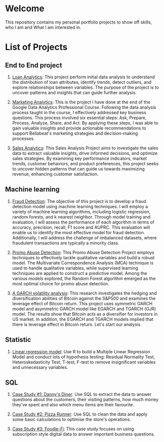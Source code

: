 # Welcome
This repository contains my personal portfolio projects to show off skills, who I am and What I am interested in.

# List of Projects

## End to End project
1. [Loan Analytics](https://github.com/linhdan2109/Portfolio_Projects/tree/main/Loan%20Analytics): This project perform initial data analysis to understand the distribution of loan attributes, identify trends, detect outliers, and explore relationships between variables. The purpose of the project is to uncover patterns and insights that can guide further analysis.
   
2. [Marketing Analytics](https://github.com/linhdan2109/Portfolio_Projects/tree/main/Google%20Data%20Analytics%20Professional%20Certificate%20Capstone%20Project): This is the project I have done at the end of the Google Data Analytics Professional Course. Following the data analysis process taught in the course, I effectively addressed key business questions. This process involved six essential steps: Ask, Prepare, Process, Analyze, Share, and Act. By applying these steps, I was able to gain valuable insights and provide actionable recommendations to support Bellabeat's marketing strategies and decision-making processes.

3. [Sales Analytics](https://github.com/linhdan2109/Portfolio_Projects/tree/main/Sales%20analysis): This Sales Analysis Project aims to investigate the sales data to extract valuable insights, drive informed decisions, and optimize sales strategies. By examining key performance indicators, market trends, customer behaviors, and product preferences, this project seeks to uncover hidden patterns that can guide us towards maximizing revenue, enhancing customer satisfaction.

## Machine learning

1. [Fraud Detection](https://nbviewer.org/github/linhdan2109/Portfolio_Projects/blob/main/Fraud%20Detection/imbalanced-dataset-fraud-detection.ipynb): The objective of this project is to develop a fraud detection model using machine learning techniques. I will employ a variety of machine learning algorithms, including logistic regression, random forests, and k nearest neighbor. Through model training and evaluation, I will assess the performance of each algorithm in terms of accuracy, precision, recall, F1 score and AUPRC. This evaluation will enable us to identify the most effective model for fraud detection. Additionally, I will address the challenge of imbalanced datasets, where fraudulent transactions are typically a minority class.

2. [Promo Abuse Detection](https://nbviewer.org/github/linhdan2109/Portfolio_Projects/blob/main/Promo%20Abuse%20Detection/Promo%20Abuse%20Detection.ipynb): This Promo Abuse Detection Project employs techniques to effectively tackle qualitative variables and build a robust model. The Multivariate Correspondence Analysis (MCA) technique is used to handle qualitative variables, while supervised learning techniques are applied to construct a predictive model. Among the various models explored, the Random Forest algorithm emerged as the most optimal choice for promo abuse detection.

3. [A GARCH volatility analysis](https://nbviewer.org/github/linhdan2109/Portfolio_Projects/blob/87e84dfc7bf93579f5d3fcf624ae2da9db7f895c/A%20GARCH%20volatility%20analysis/BTC%20and%20S%26P500%20correlation.ipynb#datareview): This research investigates the hedging and diversification abilities of Bitcoin against the S&P500 and examines the leverage effect of Bitcoin return. This project uses symmetric GARCH model and asymmetric GARCH model like EGARCH and TGARCH (GJR) model. The results show that Bitcoin acts as a diversifier for investors in US market. In addition, the EGARCH and TGARCH models implied that there is leverage effect in Bitcoin return. Let's start our analysis.

## Statistic 

1. [Linear regression model](https://github.com/linhdan2109/Portfolio_Projects/tree/main/Factors%20Influencing%20Infant%20health%20(Linear%20regression%20model)): Use R to build a Multiple Linear Regression Model and conduct lots of hypothesis testing: Residual Normality Test, Heteroskedasticity Test, T-test, F-test to remove insignificant variables and unnecessary variables.


## SQL
1. [Case Study #1: Danny's Diner](https://github.com/linhdan2109/Portfolio_Projects/tree/main/8-Week-SQL-Challenge/Case%20Study%20%231%20-%20Danny's%20Diner): Use SQL to extract the data to answer questions about the customers, their visiting patterns, how much money they’ve spent and also which menu items are their favourite.

2. [Case Study #2: Pizza Runner](https://github.com/linhdan2109/Portfolio_Projects/tree/main/8-Week-SQL-Challenge/Case%20Study%20%232%20-%20Pizza%20Runner): Use SQL to clean the data and apply some basic calculations to optimise the store's operations.

3. [Case Study #3: Foodie-Fi](https://github.com/linhdan2109/Portfolio_Projects/tree/main/8-Week-SQL-Challenge/Case%20Study%20%233%20-%20Foodie): This case study focuses on using subscription style digital data to answer important business questions.

